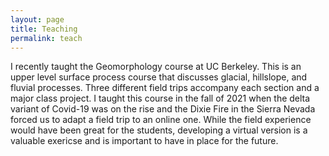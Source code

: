 ```yaml
---
layout: page
title: Teaching
permalink: teach
---
```

I recently taught the Geomorphology course at UC Berkeley. This is an upper level surface process course that discusses glacial, hillslope, and fluvial processes. Three different field trips accompany each section and a major class project. I taught this course in the fall of 2021 when the delta variant of Covid-19 was on the rise and the Dixie Fire in the Sierra Nevada forced us to adapt a field trip to an online one. While the field experience would have been great for the students, developing a virtual version is a valuable exericse and is important to have in place for the future. 
